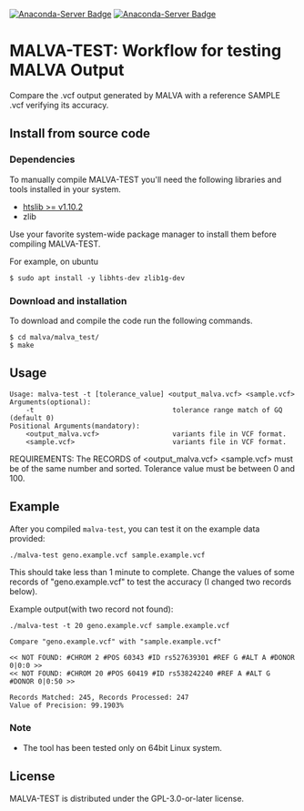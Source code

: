 [![Anaconda-Server Badge](https://anaconda.org/bioconda/malva/badges/platforms.svg)](https://anaconda.org/bioconda/malva)
[![Anaconda-Server Badge](https://anaconda.org/bioconda/malva/badges/license.svg)](https://anaconda.org/bioconda/malva)

# MALVA-TEST: Workflow for testing MALVA Output

Compare the .vcf output generated by MALVA with a reference SAMPLE .vcf verifying its accuracy. 

## Install from source code

### Dependencies

To manually compile MALVA-TEST you'll need the following libraries and tools installed in your system.

* [htslib >= v1.10.2](https://github.com/samtools/htslib/tree/1.10.2)
* zlib

Use your favorite system-wide package manager to install them before compiling MALVA-TEST.

For example, on ubuntu
```shell
$ sudo apt install -y libhts-dev zlib1g-dev
```

### Download and installation

To download and compile the code run the following commands.

```shell
$ cd malva/malva_test/
$ make
```

## Usage
```
Usage: malva-test -t [tolerance_value] <output_malva.vcf> <sample.vcf>
Arguments(optional):
    -t                                  tolerance range match of GQ (default 0)
Positional Arguments(mandatory):
    <output_malva.vcf>                  variants file in VCF format.
    <sample.vcf>                        variants file in VCF format.
```
REQUIREMENTS: The RECORDS of <output_malva.vcf> <sample.vcf> must be of the same number and sorted. 
              Tolerance value must be between 0 and 100. 

## Example
After you compiled `malva-test`, you can test it on the example data provided:
```
./malva-test geno.example.vcf sample.example.vcf 
```
This should take less than 1 minute to complete.
Change the values of some records of "geno.example.vcf" to test the accuracy (I changed two records below).

Example output(with two record not found):
```
./malva-test -t 20 geno.example.vcf sample.example.vcf 

Compare "geno.example.vcf" with "sample.example.vcf"

<< NOT FOUND: #CHROM 2 #POS 60343 #ID rs527639301 #REF G #ALT A #DONOR 0|0:0 >>
<< NOT FOUND: #CHROM 20 #POS 60419 #ID rs538242240 #REF A #ALT G #DONOR 0|0:50 >>

Records Matched: 245, Records Processed: 247
Value of Precision: 99.1903%
```

### Note
- The tool has been tested only on 64bit Linux system.

## License
MALVA-TEST is distributed under the GPL-3.0-or-later license.
